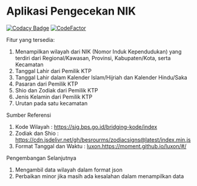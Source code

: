 # Aplikasi Pengecekan NIK

[![Codacy Badge](https://api.codacy.com/project/badge/Grade/ec3939811fff41efbd33b0e937f6b308)](https://app.codacy.com/gh/Rebornian48/CekNIK?utm_source=github.com&utm_medium=referral&utm_content=Rebornian48/CekNIK&utm_campaign=Badge_Grade)
[![CodeFactor](https://www.codefactor.io/repository/github/rebornian48/ceknik/badge)](https://www.codefactor.io/repository/github/rebornian48/ceknik)

Fitur yang tersedia:

1. Menampilkan wilayah dari NIK (Nomor Induk Kependudukan) yang terdiri dari Regional/Kawasan, Provinsi, Kabupaten/Kota, serta Kecamatan
2. Tanggal Lahir dari Pemilik KTP
3. Tanggal Lahir dalam Kalender Islam/Hijriah dan Kalender Hindu/Saka
4. Pasaran dari Pemilik KTP
5. Shio dan Zodiak dari Pemilik KTP
6. Jenis Kelamin dari Pemilik KTP
7. Urutan pada satu kecamatan

Sumber Referensi

1. Kode Wilayah : https://sig.bps.go.id/bridging-kode/index
2. Zodiak dan Shio : https://cdn.jsdelivr.net/gh/besrourms/zodiacsigns@latest/index.min.js
3. Format Tanggal dan Waktu : [luxon.](https://moment.github.io/luxon/#/)https://moment.github.io/luxon/#/

Pengembangan Selanjutnya

1. Mengambil data wilayah dalam format json
2. Perbaikan minor jika masih ada kesalahan dalam menampilkan data
